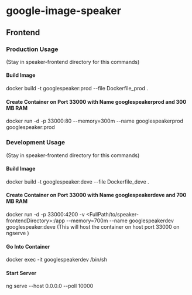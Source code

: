 # google-image-speaker


## Frontend


### Production Usage
(Stay in speaker-frontend directory for this commands)
#### Build Image
docker build -t googlespeaker:prod --file Dockerfile_prod .
#### Create Container on Port 33000 with Name googlespeakerprod and 300 MB RAM
docker run -d -p 33000:80 --memory=300m --name googlespeakerprod googlespeaker:prod




### Development Usage
(Stay in speaker-frontend directory for this commands)
#### Build Image
docker build -t googlespeaker:deve --file Dockerfile_deve .
#### Create Container on Port 33000 with Name googlespeakerdeve and 700 MB RAM
docker run -d -p 33000:4200 -v <FullPath/to/speaker-frontendDirectory>:/app --memory=700m --name googlespeakerdev googlespeaker:deve
(This will host the container on host port 33000 on ngserve )

#### Go Into Container
docker exec -it googlespeakerdev /bin/sh
####  Start Server
ng serve --host 0.0.0.0 --poll 10000
